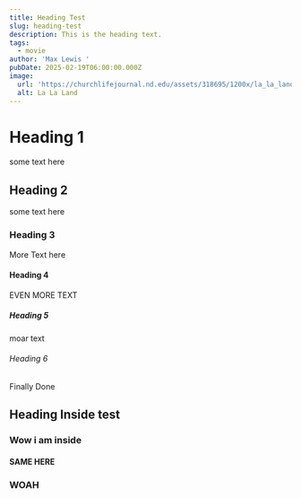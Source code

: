 ```yaml
---
title: Heading Test
slug: heading-test
description: This is the heading text.
tags:
  - movie
author: 'Max Lewis '
pubDate: 2025-02-19T06:00:00.000Z
image:
  url: 'https://churchlifejournal.nd.edu/assets/318695/1200x/la_la_land_crop.jpg'
  alt: La La Land
---
```


# Heading 1

some text here

## Heading 2

some text here

### Heading 3

More Text here

#### Heading 4

EVEN MORE TEXT 

##### Heading 5

moar text

###### Heading 6

Finally Done

## Heading Inside test

### Wow i am inside

#### SAME HERE

### WOAH
